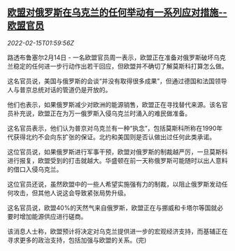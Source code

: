 <!--1644890463000-->
[欧盟对俄罗斯在乌克兰的任何举动有一系列应对措施--欧盟官员](https://cn.reuters.com/article/eu-officials-ukraine-ru-0215-idCNKBS2KK05C)
------

<div><i>2022-02-15T01:59:56Z</i></div><p>路透布鲁塞尔2月14日 - 一名欧盟官员周一表示，欧盟正在准备对俄罗斯破坏乌克兰稳定的任何进一步行动作出若干回应，但欧盟并不确切了解莫斯科打算怎么做。</p><p>这名官员说，美国与俄罗斯的会谈“并没有取得很多成果”，但通过德国和法国领导人与普京总统对话的管道仍是开放的。</p><p>他们也表示，如果俄罗斯减少对欧洲的能源销售，欧盟正在寻找替代来源。该名官员补充说，欧盟正在为万一俄罗斯入侵乌克兰时涌入的难民做准备。</p><p>这名官员表示，他们认为普京对乌克兰有一种“执念”，包括莫斯科所称在1990年代获得北约不会向东扩张的保证。北约和美国则是否认做出过任何此类承诺。</p><p>这位官员说，如果俄罗斯进行军事干预，欧盟对俄罗斯的制裁越严厉，一旦莫斯科进行报复，欧盟受到的打击就越大。华盛顿在前一天称俄罗斯可能随时以出人意料的借口入侵乌克兰。</p><p>这位官员还说，虽然欧盟中的一些人希望实施强有力的制裁，以阻止俄罗斯发动任何攻击，但其他人说这会导致紧张局势升级。</p><p>这名官员说，欧盟40%的天然气来自俄罗斯，欧盟正在与挪威和卡塔尔等国就必要时增加能源供应进行磋商。</p><p>该消息人士称，欧盟预计将决定对乌克兰提供进一步的宏观经济支持，而基辅正在寻求更多的政治支持，包括加强与欧盟的关系。(完)</p>

